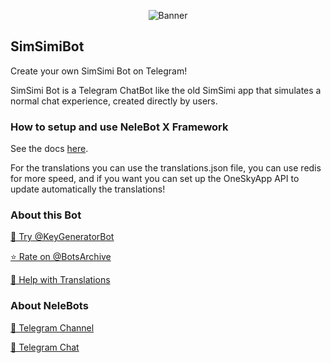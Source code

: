 <p align="center"> 
    <img src="https://telegra.ph/file/2d380034e1a5f4c31d92d.jpg" alt="Banner" /> 
</p>

## SimSimiBot

Create your own SimSimi Bot on Telegram!

SimSimi Bot is a Telegram ChatBot like the old SimSimi app that simulates a normal chat experience, created directly by users.

### How to setup and use NeleBot X Framework

See the docs [here](https://neleb54gold.github.io/NeleBotX/).

For the translations you can use the translations.json file, you can use redis for more speed, and if you want you can set up the OneSkyApp API to update automatically the translations!

### About this Bot

[🤖 Try @KeyGeneratorBot](https://t.me/KeyGeneratorBot)

[⭐️ Rate on @BotsArchive](https://t.me/BotsArchive/129)

[📲 Help with Translations](https://nelebots.oneskyapp.com/collaboration/translate/project/project/169330/)

### About NeleBots

[📢 Telegram Channel](https://t.me/NeleBots)

[👥 Telegram Chat](https://t.me/NeleBotsChat)

